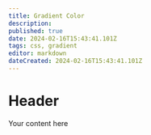 ```yaml
---
title: Gradient Color
description: 
published: true
date: 2024-02-16T15:43:41.101Z
tags: css, gradient
editor: markdown
dateCreated: 2024-02-16T15:43:41.101Z
---
```


# Header
Your content here